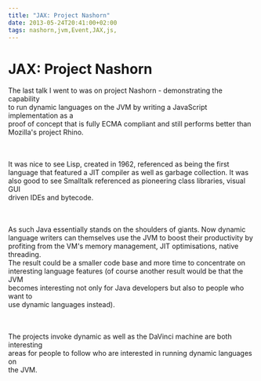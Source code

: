 ```yaml
---
title: "JAX: Project Nashorn"
date: 2013-05-24T20:41:00+02:00
tags: nashorn,jvm,Event,JAX,js,
---
```


# JAX: Project Nashorn


The last talk I went to was on project Nashorn - demonstrating the capability<br>to run dynamic languages on the JVM by 
writing a JavaScript implementation as a<br>proof of concept that is fully ECMA compliant and still performs better 
than<br>Mozilla's project Rhino.<br><br><P><br>It was nice to see Lisp, created in 1962, referenced as being the 
first<br>language that featured a JIT compiler as well as garbage collection. It was<br>also good to see Smalltalk 
referenced as pioneering class libraries, visual GUI<br>driven IDEs and bytecode.<br><br><P><br>As such Java 
essentially stands on the shoulders of giants. Now dynamic<br>language writers can themselves use the JVM to boost 
their productivity by<br>profiting from the VM's memory management, JIT optimisations, native threading.<br>The result 
could be a smaller code base and more time to concentrate on<br>interesting language features (of course another result 
would be that the JVM<br>becomes interesting not only for Java developers but also to people who want to<br>use dynamic 
languages instead).<br><br><P><br>The projects invoke dynamic as well as the DaVinci machine are both 
interesting<br>areas for people to follow who are interested in running dynamic languages on<br>the JVM.<br>
